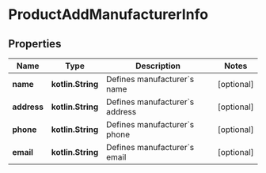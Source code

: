 
# ProductAddManufacturerInfo

## Properties
| Name | Type | Description | Notes |
| ------------ | ------------- | ------------- | ------------- |
| **name** | **kotlin.String** | Defines manufacturer&#x60;s name |  [optional] |
| **address** | **kotlin.String** | Defines manufacturer&#x60;s address |  [optional] |
| **phone** | **kotlin.String** | Defines manufacturer&#x60;s phone |  [optional] |
| **email** | **kotlin.String** | Defines manufacturer&#x60;s email |  [optional] |



